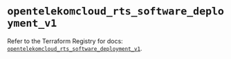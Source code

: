 # `opentelekomcloud_rts_software_deployment_v1`

Refer to the Terraform Registry for docs: [`opentelekomcloud_rts_software_deployment_v1`](https://registry.terraform.io/providers/opentelekomcloud/opentelekomcloud/1.36.10/docs/resources/rts_software_deployment_v1).

